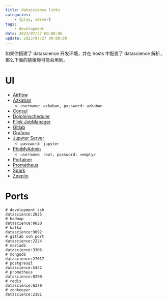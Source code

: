 ```yaml
---
title: datascience links
categories: 
    - [play, server]
tags:
    - development
date: 2023/07/27 00:00:00
update: 2023/07/27 00:00:00
---
```

如果你搭建了 datascience 开发环境，并在 hosts 中配置了 datascience 解析，那么下面的链接你可能会用到。
# UI
- [Airflow](http://datascience:8208)
- [Azkaban](http://datascience:8261)
    - `username: azkaban, password: azkaban`
- [Consul](http://datascience:8500)
- [Dolphinscheduler](http://datascience:12345/dolphinscheduler/ui)
- [Flink JobManager](http://datascience:8220)
- [Gitlab](http://datascience:8929)
- [Grafana](http://datascience:3000)
- [Jupyter Server](http://datascience:8285)
    - `password: jupyter`
- [PhpMyAdmin](http://datascience:8283)
    - `username: root, password: <empty>`
- [Portainer](http://datascience:8263)
- [Prometheus](http://datascience:8290)
- [Spark](http://datascience:8286)
- [Zeeplin](http://datascience:8280)


# Ports
```shell
# development ssh
datascience:2025
# hadoop
datascience:8020
# kafka
datascience:9092
# gitlab ssh port
datascience:2224
# mariadb
datascience:3306
# mongodb
datascience:27017
# postgresql
datascience:5432
# prometheus
datascience:8290
# redis
datascience:6379
# zookeeper
datascience:2181
